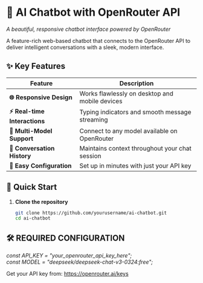 # 🤖 AI Chatbot with OpenRouter API

*A beautiful, responsive chatbot interface powered by OpenRouter*

A feature-rich web-based chatbot that connects to the OpenRouter API to deliver intelligent conversations with a sleek, modern interface.

## ✨ Key Features

| Feature | Description |
|---------|-------------|
| **🌐 Responsive Design** | Works flawlessly on desktop and mobile devices |
| **⚡ Real-time Interactions** | Typing indicators and smooth message streaming |
| **🧠 Multi-Model Support** | Connect to any model available on OpenRouter |
| **📝 Conversation History** | Maintains context throughout your chat session |
| **🔧 Easy Configuration** | Set up in minutes with just your API key |

## 🚀 Quick Start

1. **Clone the repository**
   ```bash
   git clone https://github.com/yourusername/ai-chatbot.git
   cd ai-chatbot


## 🛠️ REQUIRED CONFIGURATION

*const API_KEY = "your_openrouter_api_key_here";*  
*const MODEL = "deepseek/deepseek-chat-v3-0324:free";*

Get your API key from: https://openrouter.ai/keys

